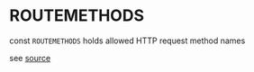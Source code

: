 
# ROUTEMETHODS

const `ROUTEMETHODS` holds  allowed HTTP request method names

see [source](../../../src/constants/routemethods.mjs)
